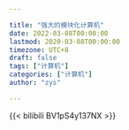 ```yaml
---

title: "强大的模块化计算机"
date: 2022-03-08T00:00:00
lastmod: 2020-03-08T00:00:00
timezone: UTC+8
draft: false
tags: ["计算机"]
categories: ["计算机"]
author: "zys"

---
```


{{< bilibili BV1pS4y137NX >}}
